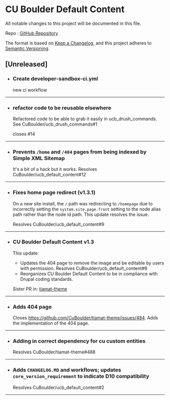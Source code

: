 # CU Boulder Default Content

All notable changes to this project will be documented in this file.

Repo : [GitHub Repository](https://github.com/CuBoulder/ucb_default_content)

The format is based on [Keep a Changelog](https://keepachangelog.com/en/1.0.0/),
and this project adheres to [Semantic Versioning](https://semver.org/spec/v2.0.0.html).

## [Unreleased]

- ### Create developer-sandbox-ci.yml
  new ci workflow
---

- ### refactor code to be reusable elsewhere
  Refactored code to be able to grab it easily in ucb_drush_commands. See CuBoulder/ucb_drush_commands#1
  
  closes #14
---

- ###  Prevents `/home` and `/404` pages from being indexed by Simple XML Sitemap
  It's a bit of a hack but it works. Resolves CuBoulder/ucb_default_content#12
---

- ### Fixes home page redirect (v1.3.1)
  On a new site install, the `/` path was redirecting to `/homepage` due to incorrectly setting the `system.site.page.front` setting to the node alias path rather than the node id path. This update resolves the issue.
  
  Resolves CuBoulder/ucb_default_content#9
---

- ### CU Boulder Default Content v1.3
  This update:
  - Updates the 404 page to remove the image and be editable by users with permission. Resolves CuBoulder/ucb_default_content#6
  - Reorganizes CU Boulder Default Content to be in compliance with Drupal coding standards.
  
  Sister PR in: [tiamat-theme](https://github.com/CuBoulder/tiamat-theme/pull/601)
---

- ### Adds 404 page
  Closes https://github.com/CuBoulder/tiamat-theme/issues/484. Adds the implementation of the 404 page.
---

- ### Adding in correct dependency for cu custom entities
  Resolves CuBoulder/tiamat-theme#488
---

- ### Adds `CHANGELOG.MD` and workflows; updates `core_version_requirement` to indicate D10 compatibility
  Resolves CuBoulder/ucb_default_content#2
---
